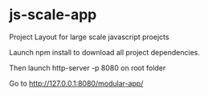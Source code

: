 # js-scale-app
Project Layout for large scale javascript proejcts

Launch npm install to download all project dependencies.

Then launch http-server -p 8080 on root folder 

Go to http://127.0.0.1:8080/modular-app/
